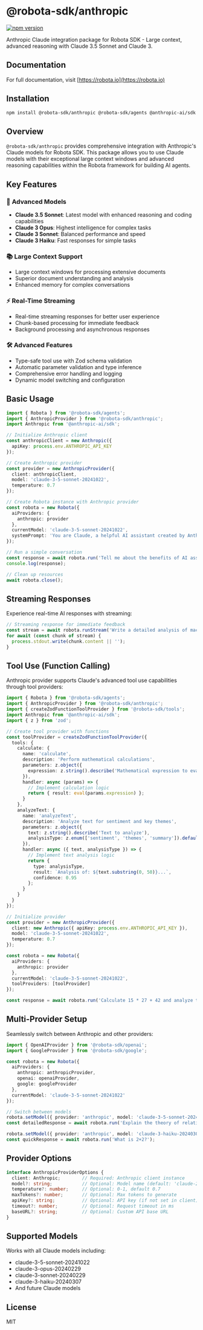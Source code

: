 # @robota-sdk/anthropic

[![npm version](https://badge.fury.io/js/%40robota-sdk%2Fanthropic.svg)](https://www.npmjs.com/package/@robota-sdk/anthropic)

Anthropic Claude integration package for Robota SDK - Large context, advanced reasoning with Claude 3.5 Sonnet and Claude 3.

## Documentation

For full documentation, visit [https://robota.io](https://robota.io)

## Installation

```bash
npm install @robota-sdk/anthropic @robota-sdk/agents @anthropic-ai/sdk
```

## Overview

`@robota-sdk/anthropic` provides comprehensive integration with Anthropic's Claude models for Robota SDK. This package allows you to use Claude models with their exceptional large context windows and advanced reasoning capabilities within the Robota framework for building AI agents.

## Key Features

### 🧠 **Advanced Models**
- **Claude 3.5 Sonnet**: Latest model with enhanced reasoning and coding capabilities
- **Claude 3 Opus**: Highest intelligence for complex tasks
- **Claude 3 Sonnet**: Balanced performance and speed
- **Claude 3 Haiku**: Fast responses for simple tasks

### 📚 **Large Context Support**
- Large context windows for processing extensive documents
- Superior document understanding and analysis
- Enhanced memory for complex conversations

### ⚡ **Real-Time Streaming**
- Real-time streaming responses for better user experience
- Chunk-based processing for immediate feedback
- Background processing and asynchronous responses

### 🛠️ **Advanced Features**
- Type-safe tool use with Zod schema validation
- Automatic parameter validation and type inference
- Comprehensive error handling and logging
- Dynamic model switching and configuration

## Basic Usage

```typescript
import { Robota } from '@robota-sdk/agents';
import { AnthropicProvider } from '@robota-sdk/anthropic';
import Anthropic from '@anthropic-ai/sdk';

// Initialize Anthropic client
const anthropicClient = new Anthropic({
  apiKey: process.env.ANTHROPIC_API_KEY
});

// Create Anthropic provider
const provider = new AnthropicProvider({
  client: anthropicClient,
  model: 'claude-3-5-sonnet-20241022',
  temperature: 0.7
});

// Create Robota instance with Anthropic provider
const robota = new Robota({
  aiProviders: {
    anthropic: provider
  },
  currentModel: 'claude-3-5-sonnet-20241022',
  systemPrompt: 'You are Claude, a helpful AI assistant created by Anthropic.'
});

// Run a simple conversation
const response = await robota.run('Tell me about the benefits of AI assistants');
console.log(response);

// Clean up resources
await robota.close();
```

## Streaming Responses

Experience real-time AI responses with streaming:

```typescript
// Streaming response for immediate feedback
const stream = await robota.runStream('Write a detailed analysis of machine learning trends');
for await (const chunk of stream) {
  process.stdout.write(chunk.content || '');
}
```

## Tool Use (Function Calling)

Anthropic provider supports Claude's advanced tool use capabilities through tool providers:

```typescript
import { Robota } from '@robota-sdk/agents';
import { AnthropicProvider } from '@robota-sdk/anthropic';
import { createZodFunctionToolProvider } from '@robota-sdk/tools';
import Anthropic from '@anthropic-ai/sdk';
import { z } from 'zod';

// Create tool provider with functions
const toolProvider = createZodFunctionToolProvider({
  tools: {
    calculate: {
      name: 'calculate',
      description: 'Perform mathematical calculations',
      parameters: z.object({
        expression: z.string().describe('Mathematical expression to evaluate')
      }),
      handler: async (params) => {
        // Implement calculation logic
        return { result: eval(params.expression) };
      }
    },
    analyzeText: {
      name: 'analyzeText',
      description: 'Analyze text for sentiment and key themes',
      parameters: z.object({
        text: z.string().describe('Text to analyze'),
        analysisType: z.enum(['sentiment', 'themes', 'summary']).default('sentiment')
      }),
      handler: async ({ text, analysisType }) => {
        // Implement text analysis logic
        return { 
          type: analysisType,
          result: `Analysis of: ${text.substring(0, 50)}...`,
          confidence: 0.95
        };
      }
    }
  }
});

// Initialize provider
const provider = new AnthropicProvider({
  client: new Anthropic({ apiKey: process.env.ANTHROPIC_API_KEY }),
  model: 'claude-3-5-sonnet-20241022',
  temperature: 0.7
});

const robota = new Robota({
  aiProviders: {
    anthropic: provider
  },
  currentModel: 'claude-3-5-sonnet-20241022',
  toolProviders: [toolProvider]
});

const response = await robota.run('Calculate 15 * 27 + 42 and analyze the sentiment of "I love AI technology"');
```

## Multi-Provider Setup

Seamlessly switch between Anthropic and other providers:

```typescript
import { OpenAIProvider } from '@robota-sdk/openai';
import { GoogleProvider } from '@robota-sdk/google';

const robota = new Robota({
  aiProviders: {
    anthropic: anthropicProvider,
    openai: openaiProvider,
    google: googleProvider
  },
  currentModel: 'claude-3-5-sonnet-20241022'
});

// Switch between models
robota.setModel({ provider: 'anthropic', model: 'claude-3-5-sonnet-20241022' });
const detailedResponse = await robota.run('Explain the theory of relativity');

robota.setModel({ provider: 'anthropic', model: 'claude-3-haiku-20240307' });
const quickResponse = await robota.run('What is 2+2?');
```

## Provider Options

```typescript
interface AnthropicProviderOptions {
  client: Anthropic;        // Required: Anthropic client instance
  model?: string;           // Optional: Model name (default: 'claude-2')
  temperature?: number;     // Optional: 0-1, default 0.7
  maxTokens?: number;       // Optional: Max tokens to generate
  apiKey?: string;          // Optional: API key (if not set in client)
  timeout?: number;         // Optional: Request timeout in ms
  baseURL?: string;         // Optional: Custom API base URL
}
```

## Supported Models

Works with all Claude models including:
- claude-3-5-sonnet-20241022
- claude-3-opus-20240229
- claude-3-sonnet-20240229
- claude-3-haiku-20240307
- And future Claude models

## License

MIT 